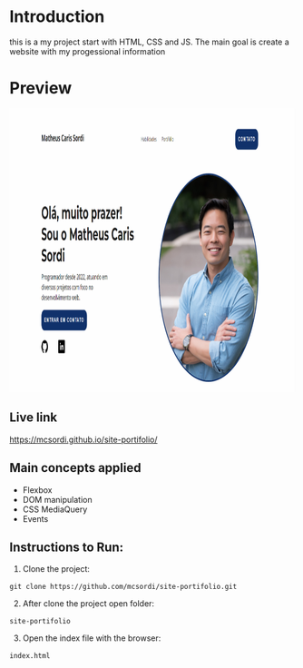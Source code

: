 # Introduction

this is a my project start with HTML, CSS and JS. The main goal is create a website with my progessional information

# Preview

<img src="https://github.com/mcsordi/site-portifolio/blob/master/preview.PNG" height="500"/>

## Live link

https://mcsordi.github.io/site-portifolio/

## Main concepts applied

- Flexbox
- DOM manipulation
- CSS MediaQuery
- Events

## Instructions to Run:

1. Clone the project:

```
git clone https://github.com/mcsordi/site-portifolio.git
```

2. After clone the project open folder:

```
site-portifolio
```

3. Open the index file with the browser:

```
index.html
```
